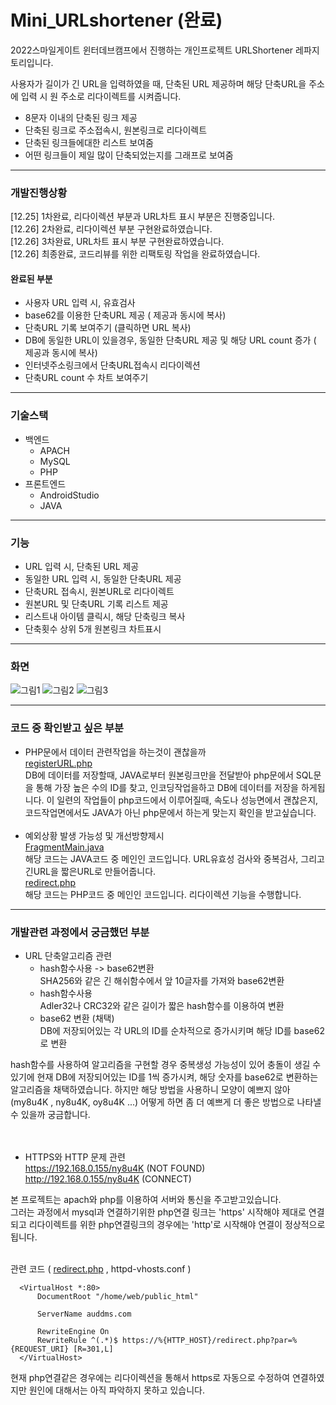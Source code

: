 # Mini_URLshortener (완료)
2022스마일게이트 윈터데브캠프에서 진행하는 개인프로젝트 URLShortener  레파지토리입니다.

사용자가 길이가 긴 URL을 입력하였을 때, 단축된 URL 제공하며 해당 단축URL을 주소에 입력 시 원 주소로 리다이렉트를 시켜줍니다.

- 8문자 이내의 단축된 링크 제공
- 단축된 링크로 주소접속시, 원본링크로 리다이렉트
- 단축된 링크들에대한 리스트 보여줌
- 어떤 링크들이 제일 많이 단축되었는지를 그래프로 보여줌


*********
### 개발진행상황
[12.25] 1차완료, 리다이렉션 부분과 URL차트 표시 부분은 진행중입니다.
<br>[12.26] 2차완료, 리다이렉션 부분 구현완료하였습니다.
<br>[12.26] 3차완료, URL차트 표시 부분 구현완료하였습니다.
<br>[12.26] 최종완료, 코드리뷰를 위한 리팩토링 작업을 완료하였습니다.

#### 완료된 부분
- 사용자 URL 입력 시, 유효검사
- base62를 이용한 단축URL 제공 ( 제공과 동시에 복사)
- 단축URL 기록 보여주기 (클릭하면 URL 복사)
- DB에 동일한 URL이 있을경우, 동일한 단축URL 제공 및 해당 URL count 증가 ( 제공과 동시에 복사)
- 인터넷주소링크에서 단축URL접속시 리다이렉션
- 단축URL count 수 차트 보여주기

*********
### 기술스택
- 백엔드
  - APACH
  - MySQL
  - PHP
- 프론트엔드
  - AndroidStudio
  - JAVA
*********
### 기능
- URL 입력 시, 단축된 URL 제공
- 동일한 URL 입력 시, 동일한 단축URL 제공
- 단축URL 접속시, 원본URL로 리다이렉트
- 원본URL 및 단축URL 기록 리스트 제공
- 리스트내 아이템 클릭시, 해당 단축링크 복사
- 단축횟수 상위 5개 원본링크 차트표시

*********
### 화면
![그림1](https://user-images.githubusercontent.com/67956564/209547208-564be008-51b1-4e3f-a491-925327732b71.png)
![그림2](https://user-images.githubusercontent.com/67956564/209547232-edd331ed-d0f2-449f-824e-cc52f4fb9715.png)
![그림3](https://user-images.githubusercontent.com/67956564/209547251-2f6379bf-6489-47a5-982e-4da1689dc930.png)

*********
### 코드 중 확인받고 싶은 부분
- PHP문에서 데이터 관련작업을 하는것이 괜찮을까
<br>[registerURL.php](https://github.com/Wise-eun/Mini_URLshortener/blob/main/php/registerURL.php)
<br>DB에 데이터를 저장할때, JAVA로부터 원본링크만을 전달받아 php문에서 SQL문을 통해 가장 높은 수의 ID를 찾고, 인코딩작업을하고 DB에 데이터를 저장을 하게됩니다. 
이 일련의 작업들이 php코드에서 이루어질때, 속도나 성능면에서 괜찮은지, 코드작업면에서도 JAVA가 아닌 php문에서 하는게 맞는지 확인을 받고싶습니다.
<br><br>
- 예외상황 발생 가능성 및 개선방향제시
<br>[FragmentMain.java](https://github.com/Wise-eun/Mini_URLshortener/blob/main/app/src/main/java/com/example/sgdevcmap_urlshortener/FragmentMain.java)
<br>해당 코드는 JAVA코드 중 메인인 코드입니다. URL유효성 검사와 중복검사, 그리고 긴URL을 짧은URL로 만들어줍니다.
<br>[redirect.php](https://github.com/Wise-eun/Mini_URLshortener/blob/main/php/redirect.php)
<br>해당 코드는 PHP코드 중 메인인 코드입니다. 리다이렉션 기능을 수행합니다.
*********

### 개발관련 과정에서 궁금했던 부분 

- URL 단축알고리즘 관련
  - hash함수사용 -> base62변환
<br>SHA256와 같은 긴 해쉬함수에서 앞 10글자를 가져와 base62변환
  - hash함수사용 
  <br>Adler32나 CRC32와 같은 길이가 짧은 hash함수를 이용하여 변환
  - base62 변환 (채택)
<br>DB에 저장되어있는 각 URL의 ID를 순차적으로 증가시키며 해당 ID를 base62로 변환

hash함수를 사용하여 알고리즘을 구현할 경우 중복생성 가능성이 있어 충돌이 생길 수 있기에  현재 DB에 저장되어있는 ID를 1씩 증가시켜, 해당 숫자를 base62로 변환하는 알고리즘을 채택하였습니다. 하지만 해당 방법을 사용하니 모양이 예쁘지 않아 (my8u4K , ny8u4K, oy8u4K ...)  어떻게 하면 좀 더 예쁘게 더 좋은 방법으로 나타낼 수 있을까 궁금합니다.
<br>
<br><br>
- HTTPS와 HTTP 문제 관련
<br>https://192.168.0.155/ny8u4K (NOT FOUND)
<br>http://192.168.0.155/ny8u4K (CONNECT)

본 프로젝트는 apach와 php를 이용하여 서버와 통신을 주고받고있습니다.
<br>그러는 과정에서 mysql과 연결하기위한 php연결 링크는 'https' 시작해야 제대로 연결되고 리다이렉트를 위한 php연결링크의 경우에는 'http'로 시작해야 연결이 정상적으로 됩니다.

<br>관련 코드
( [redirect.php](https://github.com/Wise-eun/Mini_URLshortener/blob/main/php/redirect.php) , httpd-vhosts.conf )
```
  <VirtualHost *:80>
      DocumentRoot "/home/web/public_html"
 
      ServerName auddms.com

      RewriteEngine On
      RewriteRule ^(.*)$ https://%{HTTP_HOST}/redirect.php?par=%{REQUEST_URI} [R=301,L]
  </VirtualHost>
```
현재 php연결같은 경우에는 리다이렉션을 통해서 https로 자동으로 수정하여 연결하였지만 원인에 대해서는 아직 파악하지 못하고 있습니다. 

